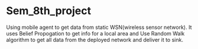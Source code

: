 # Sem_8th_project
Using mobile agent to get data from static WSN(wireless sensor network).
It uses Belief Propogation to get info for a local area and Use Random Walk algorithm to get all data from the deployed network and deliver it to sink.
